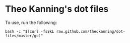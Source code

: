 Theo Kanning's dot files
=========================

To use, run the following:

    bash -c "$(curl -fsSkL raw.github.com/theokanning/dot-files/master/go)"

